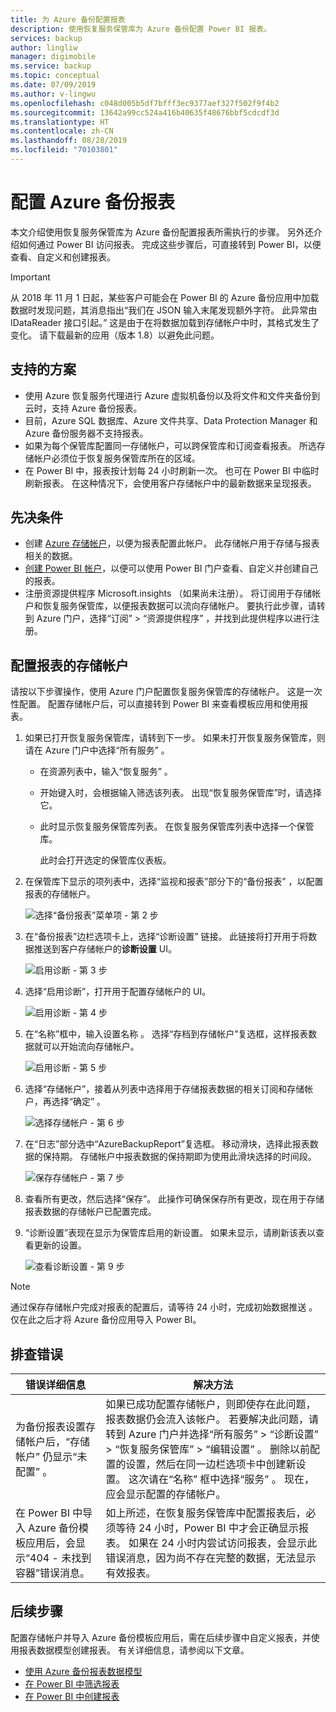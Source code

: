 ```yaml
---
title: 为 Azure 备份配置报表
description: 使用恢复服务保管库为 Azure 备份配置 Power BI 报表。
services: backup
author: lingliw
manager: digimobile
ms.service: backup
ms.topic: conceptual
ms.date: 07/09/2019
ms.author: v-lingwu
ms.openlocfilehash: c048d005b5df7bfff3ec9377aef327f502f9f4b2
ms.sourcegitcommit: 13642a99cc524a416b40635f48676bbf5cdcdf3d
ms.translationtype: HT
ms.contentlocale: zh-CN
ms.lasthandoff: 08/28/2019
ms.locfileid: "70103801"
---
```

# <a name="configure-azure-backup-reports"></a>配置 Azure 备份报表
本文介绍使用恢复服务保管库为 Azure 备份配置报表所需执行的步骤。 另外还介绍如何通过 Power BI 访问报表。 完成这些步骤后，可直接转到 Power BI，以便查看、自定义和创建报表。

> [!IMPORTANT]
> 从 2018 年 11 月 1 日起，某些客户可能会在 Power BI 的 Azure 备份应用中加载数据时发现问题，其消息指出“我们在 JSON 输入末尾发现额外字符。 此异常由 IDataReader 接口引起。”
这是由于在将数据加载到存储帐户中时，其格式发生了变化。
请下载最新的应用（版本 1.8）以避免此问题。
>
>

## <a name="supported-scenarios"></a>支持的方案
- 使用 Azure 恢复服务代理进行 Azure 虚拟机备份以及将文件和文件夹备份到云时，支持 Azure 备份报表。
- 目前，Azure SQL 数据库、Azure 文件共享、Data Protection Manager 和 Azure 备份服务器不支持报表。
- 如果为每个保管库配置同一存储帐户，可以跨保管库和订阅查看报表。 所选存储帐户必须位于恢复服务保管库所在的区域。
- 在 Power BI 中，报表按计划每 24 小时刷新一次。 也可在 Power BI 中临时刷新报表。 在这种情况下，会使用客户存储帐户中的最新数据来呈现报表。

## <a name="prerequisites"></a>先决条件
- 创建 [Azure 存储帐户](../storage/common/storage-quickstart-create-account.md)，以便为报表配置此帐户。 此存储帐户用于存储与报表相关的数据。
- [创建 Power BI 帐户](https://powerbi.microsoft.com/landing/signin/)，以便可以使用 Power BI 门户查看、自定义并创建自己的报表。
- 注册资源提供程序 Microsoft.insights  （如果尚未注册）。 将订阅用于存储帐户和恢复服务保管库，以便报表数据可以流向存储帐户。 要执行此步骤，请转到 Azure 门户，选择“订阅”   > “资源提供程序”  ，并找到此提供程序以进行注册。

## <a name="configure-storage-account-for-reports"></a>配置报表的存储帐户
请按以下步骤操作，使用 Azure 门户配置恢复服务保管库的存储帐户。 这是一次性配置。 配置存储帐户后，可以直接转到 Power BI 来查看模板应用和使用报表。

1. 如果已打开恢复服务保管库，请转到下一步。 如果未打开恢复服务保管库，则请在 Azure 门户中选择“所有服务”  。

   * 在资源列表中，输入“恢复服务”  。
   * 开始键入时，会根据输入筛选该列表。 出现“恢复服务保管库”时，请选择它。 
   * 此时显示恢复服务保管库列表。 在恢复服务保管库列表中选择一个保管库。

     此时会打开选定的保管库仪表板。
2. 在保管库下显示的项列表中，选择“监视和报表”部分下的“备份报表”   ，以配置报表的存储帐户。

      ![选择“备份报表”菜单项 - 第 2 步](./media/backup-azure-configure-reports/backup-reports-settings.PNG)
3. 在“备份报表”边栏选项卡上，选择“诊断设置”   链接。 此链接将打开用于将数据推送到客户存储帐户的**诊断设置** UI。

      ![启用诊断 - 第 3 步](./media/backup-azure-configure-reports/backup-azure-configure-reports.png)
4. 选择“启用诊断”，打开用于配置存储帐户的 UI。 

      ![启用诊断 - 第 4 步](./media/backup-azure-configure-reports/enable-diagnostics.png)
5. 在“名称”框中，输入设置名称  。  选择“存档到存储帐户”复选框，这样报表数据就可以开始流向存储帐户。

      ![启用诊断 - 第 5 步](./media/backup-azure-configure-reports/select-setting-name.png)
6. 选择“存储帐户”，接着从列表中选择用于存储报表数据的相关订阅和存储帐户，再选择“确定”   。

      ![选择存储帐户 - 第 6 步](./media/backup-azure-configure-reports/select-subscription-sa.png)
7. 在“日志”部分选中“AzureBackupReport”复选框。   移动滑块，选择此报表数据的保持期。 存储帐户中报表数据的保持期即为使用此滑块选择的时间段。

      ![保存存储帐户 - 第 7 步](./media/backup-azure-configure-reports/save-diagnostic-settings.png)
8. 查看所有更改，然后选择“保存”。  此操作可确保保存所有更改，现在用于存储报表数据的存储帐户已配置完成。

9. “诊断设置”表现在显示为保管库启用的新设置。  如果未显示，请刷新该表以查看更新的设置。

      ![查看诊断设置 - 第 9 步](./media/backup-azure-configure-reports/diagnostic-setting-row.png)

> [!NOTE]
> 通过保存存储帐户完成对报表的配置后，请等待 24 小时，完成初始数据推送  。 仅在此之后才将 Azure 备份应用导入 Power BI。 
>
>




## <a name="troubleshooting-errors"></a>排查错误
| 错误详细信息 | 解决方法 |
| --- | --- |
| 为备份报表设置存储帐户后，“存储帐户”  仍显示“未配置”  。 | 如果已成功配置存储帐户，则即使存在此问题，报表数据仍会流入该帐户。 若要解决此问题，请转到 Azure 门户并选择“所有服务”   > “诊断设置”   > “恢复服务保管库”   > “编辑设置”  。 删除以前配置的设置，然后在同一边栏选项卡中创建新设置。 这次请在“名称”  框中选择“服务”  。 现在，应会显示配置的存储帐户。 |
|在 Power BI 中导入 Azure 备份模板应用后，会显示“404 - 未找到容器”错误消息。 | 如上所述，在恢复服务保管库中配置报表后，必须等待 24 小时，Power BI 中才会正确显示报表。 如果在 24 小时内尝试访问报表，会显示此错误消息，因为尚不存在完整的数据，无法显示有效报表。 |

## <a name="next-steps"></a>后续步骤
配置存储帐户并导入 Azure 备份模板应用后，需在后续步骤中自定义报表，并使用报表数据模型创建报表。 有关详细信息，请参阅以下文章。

* [使用 Azure 备份报表数据模型](backup-azure-reports-data-model.md)
* [在 Power BI 中筛选报表](https://powerbi.microsoft.com/documentation/powerbi-service-about-filters-and-highlighting-in-reports/)
* [在 Power BI 中创建报表](https://powerbi.microsoft.com/documentation/powerbi-service-create-a-new-report/)
